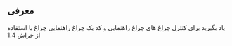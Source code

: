 ## معرفی

یاد بگیرید برای کنترل چراغ های چراغ راهنمایی و کد یک چراغ راهنمایی چراغ با استفاده از خراش 1.4